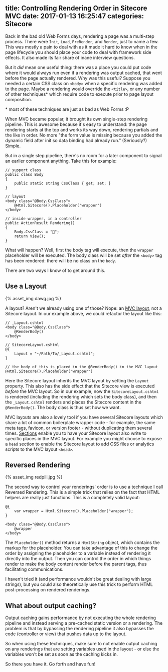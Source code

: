 title: Controlling Rendering Order in Sitecore MVC
date: 2017-01-13 16:25:47
categories: Sitecore
---

Back in the bad old Web Forms days, rendering a page was a multi-step process. There were `Init`, `Load`, `PreRender`, and `Render`, just to name a few. This was mostly a pain to deal with as it made it hard to know when in the page lifecycle you should place your code to deal with framework side effects. It also made its fair share of inane interview questions.

But it _did_ mean one useful thing: there was a place you could put code where it would always run even if a rendering was output cached, that went before the page actually rendered. Why was this useful? Suppose you needed a certain CSS class on `<body>` when a specific rendering was added to the page. Maybe a rendering would override the `<title>`, or any number of other techniques* which require code to execute prior to page layout composition.

\* most of these techniques are just as bad as Web Forms :P

When MVC became popular, it brought its own single-step rendering pipeline. This is awesome because it's easy to understand: the page rendering starts at the top and works its way down, rendering partials and the like in order. No more "the form value is missing because you added the dynamic field after init so data binding had already run." (Seriously?) Simple.

But in a single step pipeline, there's no room for a later component to signal an earlier component anything. Take this for example:

	// support class
	public class Body
	{
		public static string CssClass { get; set; }
	}

	// layout
	<body class="@Body.CssClass">
		@Html.Sitecore().Placeholder("wrapper")
	</body>

	// inside wrapper, in a controller
	public ActionResult Rendering()
	{
		Body.CssClass = "🐘";
		return View();
	}

What will happen? Well, first the body tag will execute, then the `wrapper` placeholder will be executed. The body class will be set _after_ the `<body>` tag has been rendered: there will be no class on the `body`.

There are two ways I know of to get around this.

## Use a Layout

{% asset_img dawg.jpg %}

A layout? Aren't we already using one of those? Nope: an [MVC layout](https://docs.microsoft.com/en-us/aspnet/core/mvc/views/layout), not a Sitecore layout. In our example above, we could refactor the layout like this:

	// _Layout.cshtml
	<body class="@Body.CssClass">
		@RenderBody()
	</body> 

	// SitecoreLayout.cshtml
	@{
		Layout = "~/Path/To/_Layout.cshtml";
	}

	// the body of this is placed in the @RenderBody() in the MVC layout
	@Html.Sitecore().Placeholder("wrapper")

Here the Sitecore layout inherits the MVC layout by setting the `Layout` property. This also has the side effect that the Sitecore view is executed _before_ the MVC layout. So in our example, now the `SitecoreLayout.cshtml` is rendered (including the rendering which sets the body class), and then the `_Layout.cshtml` renders and places the Sitecore content in the `@RenderBody()`. The body class is thus set how we want.

MVC layouts are also a lovely tool if you have several Sitecore layouts which share a lot of common boilerplate wrapper code - for example, the same meta tags, favicon, or version footer - without duplicating them several times. [Sections](https://docs.microsoft.com/en-us/aspnet/core/mvc/views/layout#sections) enable you to have your Sitecore layout also write to specific places in the MVC layout. For example you might choose to expose a `head` section to enable the Sitecore layout to add CSS files or analytics scripts to the MVC layout `<head>`.

## Reversed Rendering

{% asset_img redpill.jpg %}

The second way to control your renderings' order is to use a technique I call Reversed Rendering. This is a simple trick that relies on the fact that HTML helpers are really just functions. This is a completely valid layout:

	@{
		var wrapper = Html.Sitecore().Placeholder("wrapper");
	}

	<body class="@Body.CssClass">
		@wrapper
	</body>

The `Placeholder()` method returns a `HtmlString` object, which contains the markup for the placeholder. You can take advantage of this to change the order by assigning the placeholder to a variable instead of rendering it directly into the output. Then you can control the order in which things render to make the body content render before the parent tags, thus facilitating communications.

I haven't tried it (and performance wouldn't be great dealing with large strings), but you could also theoretically use this trick to perform HTML post-processing on rendered renderings.

## What about output caching?

Output caching gains performance by not executing the whole rendering pipeline and instead serving a pre-cached static version or a rendering. The problem is that by bypassing the rendering pipeline it also bypasses the code (controller or view) that pushes data up to the layout.

So when using these techniques, make sure to not enable output caching on any renderings that are setting variables used in the layout - or else the variables won't be set as soon as the caching kicks in.

So there you have it. Go forth and have fun!